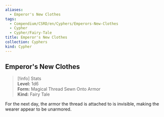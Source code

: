 ```yaml
---
aliases:
  - Emperor's New Clothes
tags:
  - Compendium/CSRD/en/Cyphers/Emperors-New-Clothes
  - Cypher
  - Cypher/Fairy-Tale
title: Emperor's New Clothes
collection: Cyphers
kind: Cypher
---
```

## Emperor's New Clothes  
>[!info] Stats  
> **Level:** 1d6  
> **Form:** Magical Thread Sewn Onto Armor  
> **Kind:** Fairy Tale
  
For the next day, the armor the thread is attached to is invisible, making the wearer appear to be unarmored.